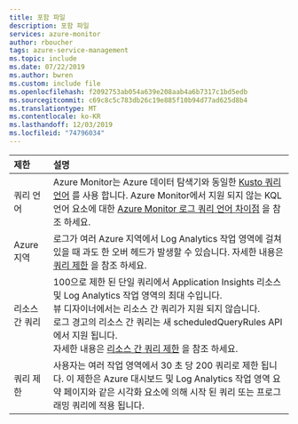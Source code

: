 ```yaml
---
title: 포함 파일
description: 포함 파일
services: azure-monitor
author: rboucher
tags: azure-service-management
ms.topic: include
ms.date: 07/22/2019
ms.author: bwren
ms.custom: include file
ms.openlocfilehash: f2092753ab054a639e208aab4a6b7317c1bd5edb
ms.sourcegitcommit: c69c8c5c783db26c19e885f10b94d77ad625d8b4
ms.translationtype: MT
ms.contentlocale: ko-KR
ms.lasthandoff: 12/03/2019
ms.locfileid: "74796034"
---
```

| 제한 | 설명 |
|:---|:---|
| 쿼리 언어 | Azure Monitor는 Azure 데이터 탐색기와 동일한 [Kusto 쿼리 언어](/azure/kusto/query/) 를 사용 합니다. Azure Monitor에서 지원 되지 않는 KQL 언어 요소에 대한 [Azure Monitor 로그 쿼리 언어 차이점](../articles/azure-monitor/log-query/data-explorer-difference.md) 을 참조 하세요. |
| Azure 지역 | 로그가 여러 Azure 지역에서 Log Analytics 작업 영역에 걸쳐 있을 때 과도 한 오버 헤드가 발생할 수 있습니다. 자세한 내용은 [쿼리 제한](../articles/azure-monitor/log-query/scope.md#query-limits) 을 참조 하세요. |
| 리소스 간 쿼리 | 100으로 제한 된 단일 쿼리에서 Application Insights 리소스 및 Log Analytics 작업 영역의 최대 수입니다.<br>뷰 디자이너에서는 리소스 간 쿼리가 지원 되지 않습니다.<br>로그 경고의 리소스 간 쿼리는 새 scheduledQueryRules API에서 지원 됩니다.<br>자세한 내용은 [리소스 간 쿼리 제한](../articles/azure-monitor/log-query/cross-workspace-query.md#cross-resource-query-limits) 을 참조 하세요. |
| 쿼리 제한 | 사용자는 여러 작업 영역에서 30 초 당 200 쿼리로 제한 됩니다. 이 제한은 Azure 대시보드 및 Log Analytics 작업 영역 요약 페이지와 같은 시각화 요소에 의해 시작 된 쿼리 또는 프로그래밍 쿼리에 적용 됩니다. |
